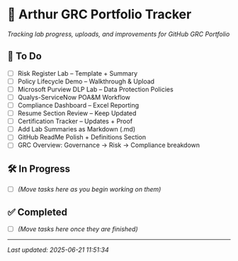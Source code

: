 # 📌 Arthur GRC Portfolio Tracker

_Tracking lab progress, uploads, and improvements for GitHub GRC Portfolio_

## 📝 To Do
- [ ] Risk Register Lab – Template + Summary
- [ ] Policy Lifecycle Demo – Walkthrough & Upload
- [ ] Microsoft Purview DLP Lab – Data Protection Policies
- [ ] Qualys-ServiceNow POA&M Workflow
- [ ] Compliance Dashboard – Excel Reporting
- [ ] Resume Section Review – Keep Updated
- [ ] Certification Tracker – Updates + Proof
- [ ] Add Lab Summaries as Markdown (.md)
- [ ] GitHub ReadMe Polish + Definitions Section
- [ ] GRC Overview: Governance → Risk → Compliance breakdown

## 🛠️ In Progress
- [ ] *(Move tasks here as you begin working on them)*

## ✅ Completed
- [ ] *(Move tasks here once they are finished)*

---

_Last updated: 2025-06-21 11:51:34_
